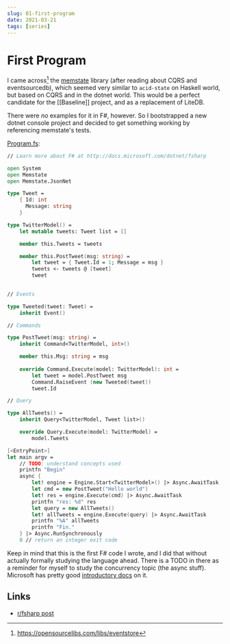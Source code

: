 ```yaml
---
slug: 01-first-program
date: 2021-03-21
tags: [series]
---
```


# First Program

I came across[^osl] the [memstate](https://github.com/DevrexLabs/memstate) library (after reading about CQRS and eventsourcedb), which seemed very similar to `acid-state` on Haskell world, but based on CQRS and in the dotnet world. This would be a perfect candidate for the [[Baseline]] project, and as a replacement of LiteDB. 

There were *no* examples for it in F#, however. So I bootstrapped a new dotnet console project and decided to get something working by referencing memstate's tests.

[Program.fs](https://github.com/srid/OneBird/blob/083cab366db6d1c5a3f8b1b595576d6f65772940/Program.fs):

```fsharp
// Learn more about F# at http://docs.microsoft.com/dotnet/fsharp

open System
open Memstate
open Memstate.JsonNet

type Tweet =
    { Id: int
      Message: string
    }

type TwitterModel() =
    let mutable tweets: Tweet list = []

    member this.Tweets = tweets

    member this.PostTweet(msg: string) = 
        let tweet = { Tweet.Id = 1; Message = msg }
        tweets <- tweets @ [tweet]
        tweet
        

// Events 

type Tweeted(tweet: Tweet) =
    inherit Event()

// Commands

type PostTweet(msg: string) = 
    inherit Command<TwitterModel, int>()

    member this.Msg: string = msg
    
    override Command.Execute(model: TwitterModel): int =
        let tweet = model.PostTweet msg
        Command.RaiseEvent (new Tweeted(tweet))
        tweet.Id

// Query

type AllTweets() =
    inherit Query<TwitterModel, Tweet list>()

    override Query.Execute(model: TwitterModel) =
        model.Tweets

[<EntryPoint>]
let main argv =
    // TODO: understand concepts used
    printfn "Begin"
    async {
        let! engine = Engine.Start<TwitterModel>() |> Async.AwaitTask
        let cmd = new PostTweet("Hello world")
        let! res = engine.Execute(cmd) |> Async.AwaitTask
        printfn "res: %d" res
        let query = new AllTweets()
        let! allTweets = engine.Execute(query) |> Async.AwaitTask
        printfn "%A" allTweets
        printfn "Fin."
    } |> Async.RunSynchronously
    0 // return an integer exit code
```

Keep in mind that this is the first F# code I wrote, and I did that without actually formally studying the language ahead. There is a TODO in there as a reminder for myself to study the concurrency topic (the async stuff). Microsoft has pretty good [introductory docs](https://docs.microsoft.com/en-us/dotnet/fsharp/tutorials/asynchronous-and-concurrent-programming/async?source=docs) on it.

<script src="https://utteranc.es/client.js"
        repo="srid/learning-fsharp"
        issue-term="pathname"
        theme="github-light"
        crossorigin="anonymous"
        async>
</script>

## Links

- [r/fsharp post](https://www.reddit.com/r/fsharp/comments/mablsh/memstate_inmemory_eventsourced_acidtransactional/)

[^osl]: https://opensourcelibs.com/libs/eventstore

